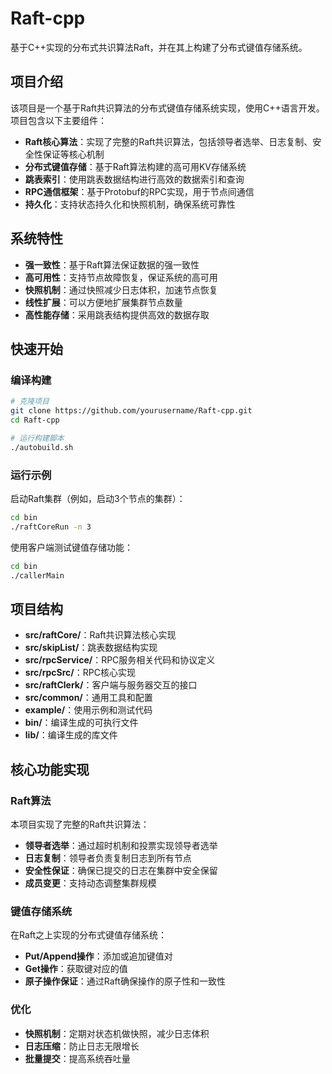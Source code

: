 # Raft-cpp

基于C++实现的分布式共识算法Raft，并在其上构建了分布式键值存储系统。

## 项目介绍

该项目是一个基于Raft共识算法的分布式键值存储系统实现，使用C++语言开发。项目包含以下主要组件：

- **Raft核心算法**：实现了完整的Raft共识算法，包括领导者选举、日志复制、安全性保证等核心机制
- **分布式键值存储**：基于Raft算法构建的高可用KV存储系统
- **跳表索引**：使用跳表数据结构进行高效的数据索引和查询
- **RPC通信框架**：基于Protobuf的RPC实现，用于节点间通信
- **持久化**：支持状态持久化和快照机制，确保系统可靠性

## 系统特性

- **强一致性**：基于Raft算法保证数据的强一致性
- **高可用性**：支持节点故障恢复，保证系统的高可用
- **快照机制**：通过快照减少日志体积，加速节点恢复
- **线性扩展**：可以方便地扩展集群节点数量
- **高性能存储**：采用跳表结构提供高效的数据存取

## 快速开始

### 编译构建

```bash
# 克隆项目
git clone https://github.com/yourusername/Raft-cpp.git
cd Raft-cpp

# 运行构建脚本
./autobuild.sh
```

### 运行示例

启动Raft集群（例如，启动3个节点的集群）：

```bash
cd bin
./raftCoreRun -n 3
```

使用客户端测试键值存储功能：

```bash
cd bin
./callerMain
```

## 项目结构

- **src/raftCore/**：Raft共识算法核心实现
- **src/skipList/**：跳表数据结构实现
- **src/rpcService/**：RPC服务相关代码和协议定义
- **src/rpcSrc/**：RPC核心实现
- **src/raftClerk/**：客户端与服务器交互的接口
- **src/common/**：通用工具和配置
- **example/**：使用示例和测试代码
- **bin/**：编译生成的可执行文件
- **lib/**：编译生成的库文件

## 核心功能实现

### Raft算法

本项目实现了完整的Raft共识算法：

- **领导者选举**：通过超时机制和投票实现领导者选举
- **日志复制**：领导者负责复制日志到所有节点
- **安全性保证**：确保已提交的日志在集群中安全保留
- **成员变更**：支持动态调整集群规模

### 键值存储系统

在Raft之上实现的分布式键值存储系统：

- **Put/Append操作**：添加或追加键值对
- **Get操作**：获取键对应的值
- **原子操作保证**：通过Raft确保操作的原子性和一致性

### 优化

- **快照机制**：定期对状态机做快照，减少日志体积
- **日志压缩**：防止日志无限增长
- **批量提交**：提高系统吞吐量
